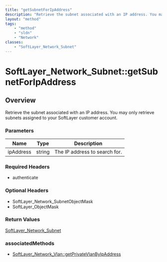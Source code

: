 ```yaml
---
title: "getSubnetForIpAddress"
description: "Retrieve the subnet associated with an IP address. You may only retrieve subnets assigned to your SoftLayer customer acc... "
layout: "method"
tags:
    - "method"
    - "sldn"
    - "Network"
classes:
    - "SoftLayer_Network_Subnet"
---
```

# SoftLayer_Network_Subnet::getSubnetForIpAddress
## Overview 
Retrieve the subnet associated with an IP address. You may only retrieve subnets assigned to your SoftLayer customer account. 

### Parameters 
|Name | Type | Description |
| --- | --- | --- |
|ipAddress| string| The IP address to search for.|


### Required Headers
* authenticate

### Optional Headers
* SoftLayer_Network_SubnetObjectMask
* SoftLayer_ObjectMask

### Return Values
<a href='/reference/datatypes/SoftLayer_Network_Subnet'>SoftLayer_Network_Subnet </a>


### associatedMethods

*  [SoftLayer_Network_Vlan::getPrivateVlanByIpAddress](/reference/services/SoftLayer_Network_Vlan/getPrivateVlanByIpAddress )

